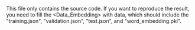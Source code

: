 This file only contains the source code. If you want to reproduce the result, you need to fill the <Data_Embedding> with data, which should include the "training.json", "validation.json", "test.json", and "word_embedding.pkl".
